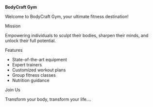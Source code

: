 
**BodyCraft Gym**

Welcome to BodyCraft Gym, your ultimate fitness destination!

Mission

Empowering individuals to sculpt their bodies, sharpen their minds, and unlock their full potential.

Features

- State-of-the-art equipment
- Expert trainers
- Customized workout plans
- Group fitness classes
- Nutrition guidance

Join Us

Transform your body, transform your life.... 

